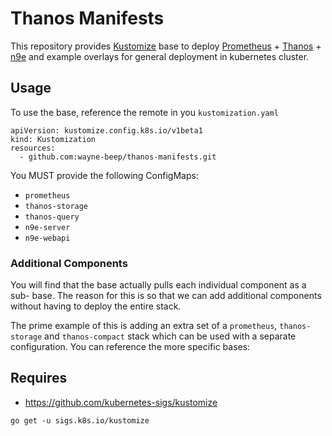 # Thanos Manifests

This repository provides [Kustomize][1] base to deploy [Prometheus][2] +
[Thanos][3] + [n9e][4] and example overlays for general deployment in
 kubernetes cluster.

## Usage

To use the base, reference the remote in you `kustomization.yaml`

```
apiVersion: kustomize.config.k8s.io/v1beta1
kind: Kustomization
resources:
  - github.com:wayne-beep/thanos-manifests.git
```

You MUST provide the following ConfigMaps:

- `prometheus`
- `thanos-storage`
- `thanos-query`
- `n9e-server`
- `n9e-webapi`

### Additional Components

You will find that the base actually pulls each individual component as a sub-
base. The reason for this is so that we can add additional components without
having to deploy the entire stack.

The prime example of this is adding an extra set of a `prometheus`,
`thanos-storage` and `thanos-compact` stack which can be used with a separate
configuration. You can reference the more specific bases:

## Requires

- https://github.com/kubernetes-sigs/kustomize

```
go get -u sigs.k8s.io/kustomize
```

[1]: https://kustomize.io/
[2]: https://prometheus.io/
[3]: https://thanos.io/
[4]: https://n9e.github.io
